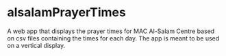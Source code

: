 # alsalamPrayerTimes
A web app that displays the prayer times for MAC Al-Salam Centre based on csv files containing the times for each day. The app is meant to be used on a vertical display.
 
